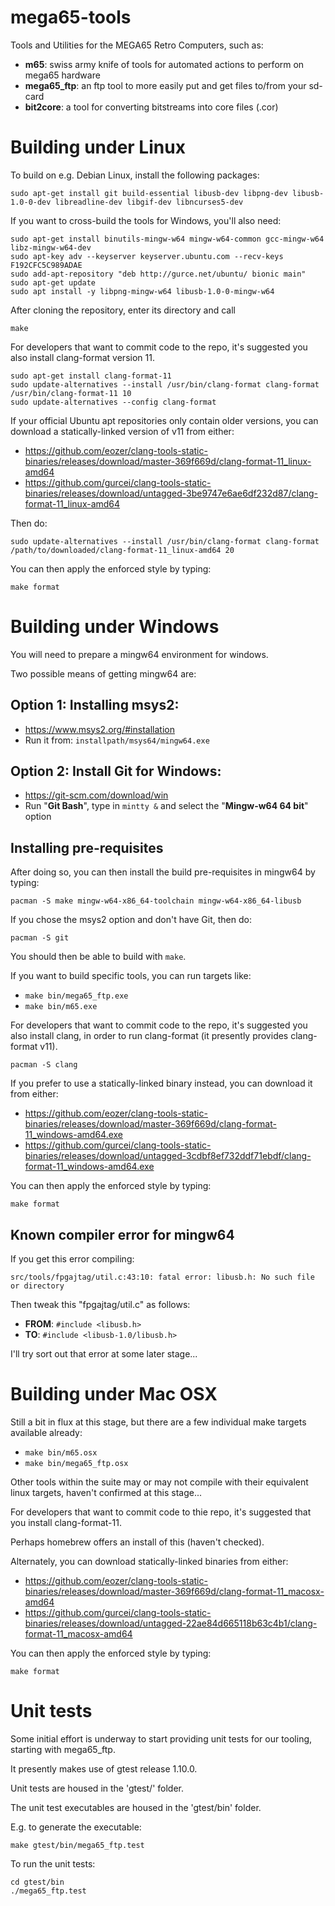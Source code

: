 # mega65-tools

Tools and Utilities for the MEGA65 Retro Computers, such as:

- **m65**: swiss army knife of tools for automated actions to perform on mega65 hardware
- **mega65_ftp**: an ftp tool to more easily put and get files to/from your sd-card
- **bit2core**: a tool for converting bitstreams into core files (.cor)

# Building under Linux

To build on e.g. Debian Linux, install the following packages:

```
sudo apt-get install git build-essential libusb-dev libpng-dev libusb-1.0-0-dev libreadline-dev libgif-dev libncurses5-dev
```

If you want to cross-build the tools for Windows, you'll also need:

```
sudo apt-get install binutils-mingw-w64 mingw-w64-common gcc-mingw-w64 libz-mingw-w64-dev
sudo apt-key adv --keyserver keyserver.ubuntu.com --recv-keys F192CFC5C989ADAE
sudo add-apt-repository "deb http://gurce.net/ubuntu/ bionic main"
sudo apt-get update
sudo apt install -y libpng-mingw-w64 libusb-1.0-0-mingw-w64
```

After cloning the repository, enter its directory and call

```
make
```

For developers that want to commit code to the repo, it's suggested you also install clang-format version 11.

```
sudo apt-get install clang-format-11
sudo update-alternatives --install /usr/bin/clang-format clang-format /usr/bin/clang-format-11 10
sudo update-alternatives --config clang-format
```

If your official Ubuntu apt repositories only contain older versions, you can download a statically-linked version of v11 from either:

- https://github.com/eozer/clang-tools-static-binaries/releases/download/master-369f669d/clang-format-11_linux-amd64
- https://github.com/gurcei/clang-tools-static-binaries/releases/download/untagged-3be9747e6ae6df232d87/clang-format-11_linux-amd64

Then do:
```
sudo update-alternatives --install /usr/bin/clang-format clang-format /path/to/downloaded/clang-format-11_linux-amd64 20
```

You can then apply the enforced style by typing:

```
make format
```

# Building under Windows

You will need to prepare a mingw64 environment for windows.

Two possible means of getting mingw64 are:

## Option 1: Installing msys2:
- https://www.msys2.org/#installation
- Run it from: `installpath/msys64/mingw64.exe`

## Option 2: Install Git for Windows:
- https://git-scm.com/download/win
- Run "**Git Bash**", type in `mintty &` and select the "**Mingw-w64 64 bit**" option


## Installing pre-requisites

After doing so, you can then install the build pre-requisites in mingw64 by typing:

`pacman -S make mingw-w64-x86_64-toolchain mingw-w64-x86_64-libusb`

If you chose the msys2 option and don't have Git, then do:

`pacman -S git`

You should then be able to build with `make`.

If you want to build specific tools, you can run targets like:
- `make bin/mega65_ftp.exe`
- `make bin/m65.exe`

For developers that want to commit code to the repo, it's suggested you also install clang, in order to run clang-format (it presently provides clang-format v11).

```
pacman -S clang
```

If you prefer to use a statically-linked binary instead, you can download it from either:

- https://github.com/eozer/clang-tools-static-binaries/releases/download/master-369f669d/clang-format-11_windows-amd64.exe
- https://github.com/gurcei/clang-tools-static-binaries/releases/download/untagged-3cdbf8ef732ddf71ebdf/clang-format-11_windows-amd64.exe

You can then apply the enforced style by typing:

```
make format
```

## Known compiler error for mingw64

If you get this error compiling:

```
src/tools/fpgajtag/util.c:43:10: fatal error: libusb.h: No such file or directory
```

Then tweak this "fpgajtag/util.c" as follows:

* __FROM__: `#include <libusb.h>`
* __TO__: `#include <libusb-1.0/libusb.h>`

I'll try sort out that error at some later stage...


# Building under Mac OSX

Still a bit in flux at this stage, but there are a few individual make targets available already:

- `make bin/m65.osx`
- `make bin/mega65_ftp.osx`

Other tools within the suite may or may not compile with their equivalent linux targets, haven't confirmed at this stage...

For developers that want to commit code to thie repo, it's suggested that you install clang-format-11.

Perhaps homebrew offers an install of this (haven't checked).

Alternately, you can download statically-linked binaries from either:

- https://github.com/eozer/clang-tools-static-binaries/releases/download/master-369f669d/clang-format-11_macosx-amd64
- https://github.com/gurcei/clang-tools-static-binaries/releases/download/untagged-22ae84d665118b63c4b1/clang-format-11_macosx-amd64

You can then apply the enforced style by typing:

```
make format
```

# Unit tests

Some initial effort is underway to start providing unit tests for our tooling, starting with mega65_ftp.

It presently makes use of gtest release 1.10.0.

Unit tests are housed in the 'gtest/' folder.

The unit test executables are housed in the 'gtest/bin' folder.

E.g. to generate the executable:

```
make gtest/bin/mega65_ftp.test
```

To run the unit tests:

```
cd gtest/bin
./mega65_ftp.test
```
